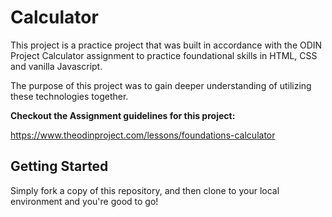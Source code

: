 # Calculator

This project is a practice project that was built in accordance with the ODIN Project Calculator assignment to practice foundational skills in HTML, CSS and vanilla Javascript.

The purpose of this project was to gain deeper understanding of utilizing these technologies together.

**Checkout the Assignment guidelines for this project:**

https://www.theodinproject.com/lessons/foundations-calculator


## Getting Started

Simply fork a copy of this repository, and then clone to your local environment and you're good to go!